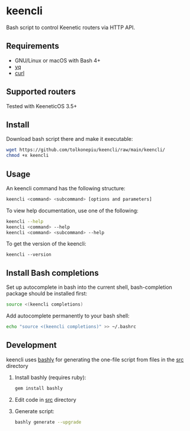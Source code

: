 # keencli

Bash script to control Keenetic routers via HTTP API.

## Requirements

- GNU/Linux or macOS with Bash 4+
- [yq](https://mikefarah.gitbook.io/yq/)
- [curl](https://curl.se)

## Supported routers

Tested with KeeneticOS 3.5+

## Install

Download bash script there and make it executable:

```sh
wget https://github.com/tolkonepiu/keencli/raw/main/keencli/
chmod +x keencli
```

## Usage

An keencli command has the following structure:

```sh
keencli <command> <subcommand> [options and parameters]
```

To view help documentation, use one of the following:

```sh
keencli --help
keencli <command> --help
keencli <command> <subcommand> --help
```

To get the version of the keencli:

```
keencli --version
```

## Install Bash completions

Set up autocomplete in bash into the current shell, bash-completion package should be installed first:

```sh
source <(keencli completions)
```

Add autocomplete permanently to your bash shell:

```sh
echo "source <(keencli completions)" >> ~/.bashrc
```

## Development

keencli uses [bashly](https://github.com/DannyBen/bashly/) for generating
the one-file script from files in the [src](src) directory

1. Install bashly (requires ruby):

   ```sh
   gem install bashly
   ```

1. Edit code in [src](src) directory

1. Generate script:

   ```sh
   bashly generate --upgrade
   ```
